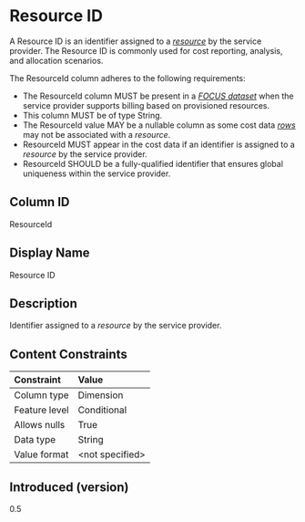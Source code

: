 # Resource ID

A Resource ID is an identifier assigned to a [*resource*](#glossary:resource) by the service provider. The Resource ID is commonly used for cost reporting, analysis, and allocation scenarios.

The ResourceId column adheres to the following requirements:

* The ResourceId column MUST be present in a [*FOCUS dataset*](#glossary:FOCUS-dataset) when the service provider supports billing based on provisioned resources.
* This column MUST be of type String.
* The ResourceId value MAY be a nullable column as some cost data [*rows*](#glossary:row) may not be associated with a *resource*.
* ResourceId MUST appear in the cost data if an identifier is assigned to a *resource* by the service provider.
* ResourceId SHOULD be a fully-qualified identifier that ensures global uniqueness within the service provider.

## Column ID

ResourceId

## Display Name

Resource ID

## Description

Identifier assigned to a *resource* by the service provider.

## Content Constraints

| Constraint      | Value           |
|:----------------|:----------------|
| Column type     | Dimension       |
| Feature level   | Conditional     |
| Allows nulls    | True            |
| Data type       | String          |
| Value format    | \<not specified> |

## Introduced (version)

0.5
